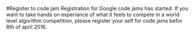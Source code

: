 #Register to code jam
 Registration for Google code jams has started. If you want to take hands on experiance of what it feels to compete in a world level algorithm competition, please register your self for code jams befor 8th of april 2016.
